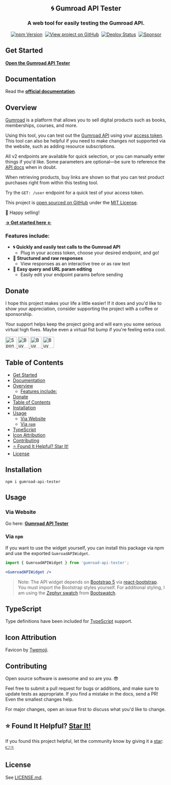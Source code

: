 <h2 align="center">
  🌀 Gumroad API Tester
</h2>
<h3 align="center">
  A web tool for easily testing the Gumroad API.
</h3>
<p align="center">
  <a href="https://badge.fury.io/js/gumroad-api-tester" target="_blank" rel="noopener noreferrer"><img src="https://badge.fury.io/js/gumroad-api-tester.svg" alt="npm Version" /></a>&nbsp;
  <a href="https://github.com/justinmahar/gumroad-api-tester/" target="_blank" rel="noopener noreferrer"><img src="https://img.shields.io/badge/GitHub-Source-success" alt="View project on GitHub" /></a>&nbsp;
  <a href="https://github.com/justinmahar/gumroad-api-tester/actions?query=workflow%3ADeploy" target="_blank" rel="noopener noreferrer"><img src="https://github.com/justinmahar/gumroad-api-tester/workflows/Deploy/badge.svg" alt="Deploy Status" /></a>&nbsp;
  <a href="https://github.com/sponsors/justinmahar" target="_blank" rel="noopener noreferrer"><img src="https://img.shields.io/static/v1?label=Sponsor&message=%E2%9D%A4&logo=GitHub&color=%23fe8e86" alt="Sponsor"/></a>
</p>

## Get Started

**[Open the Gumroad API Tester](https://justinmahar.github.io/gumroad-api-tester/?path=/story/tools-gumroad-api--tester)**

## Documentation

Read the **[official documentation](https://justinmahar.github.io/gumroad-api-tester/)**.

## Overview

[Gumroad](https://gumroad.com/) is a platform that allows you to sell digital products such as books, memberships, courses, and more.

Using this tool, you can test out the [Gumroad API](https://app.gumroad.com/api) using your [access token](https://app.gumroad.com/settings/advanced#application-form). This tool can also be helpful if you need to make changes not supported via the website, such as adding resource subscriptions.

All v2 endpoints are available for quick selection, or you can manually enter things if you'd like. Some parameters are optional—be sure to reference the [API docs](https://app.gumroad.com/api) when in doubt.

When retrieving products, buy links are shown so that you can test product purchases right from within this testing tool.

Try the `GET: /user` endpoint for a quick test of your access token.

This project is [open sourced on GitHub](https://github.com/justinmahar/gumroad-api-tester) under the [MIT License](https://github.com/justinmahar/gumroad-api-tester#mit-license).

🎉 Happy selling!

**[→ Get started here ←](https://justinmahar.github.io/gumroad-api-tester/?path=/story/tools-gumroad-api--tester)**

### Features include:

- **🌀 Quickly and easily test calls to the Gumroad API**
  - Plug in your access token, choose your desired endpoint, and go!
- **🧬 Structured and raw responses**
  - View responses as an interactive tree or as raw text
- **📝 Easy query and URL param editing**
  - Easily edit your endpoint params before sending

[lock:donate]::🚫---------------------------------------

## Donate 

I hope this project makes your life a little easier! If it does and you'd like to show your appreciation, consider supporting the project with a coffee or sponsorship. 

Your support helps keep the project going and will earn you some serious virtual high fives. Maybe even a virtual fist bump if you're feeling extra cool.

<a href="https://github.com/sponsors/justinmahar">
  <img src="https://justinmahar.github.io/react-kindling/support/sponsor.png" alt="Sponsor via GitHub" height="35" />
</a> <a href="https://paypal.me/thejustinmahar/5">
  <img src="https://justinmahar.github.io/react-kindling/support/coffee-1.png" alt="Buy me a coffee" height="35" />
</a> <a href="https://paypal.me/thejustinmahar/15">
  <img src="https://justinmahar.github.io/react-kindling/support/coffee-3.png" alt="Buy me 3 coffees" height="35" />
</a> <a href="https://paypal.me/thejustinmahar/25">
  <img src="https://justinmahar.github.io/react-kindling/support/coffee-5.png" alt="Buy me 5 coffees" height="35" />
</a>

[/lock:donate]::---------------------------------------🚫

## Table of Contents

- [Get Started](#get-started)
- [Documentation](#documentation)
- [Overview](#overview)
  - [Features include:](#features-include)
- [Donate](#donate)
- [Table of Contents](#table-of-contents)
- [Installation](#installation)
- [Usage](#usage)
  - [Via Website](#via-website)
  - [Via `npm`](#via-npm)
- [TypeScript](#typescript)
- [Icon Attribution](#icon-attribution)
- [Contributing](#contributing)
- [⭐ Found It Helpful? Star It!](#-found-it-helpful-star-it)
- [License](#license)


## Installation

```
npm i gumroad-api-tester
```

## Usage

### Via Website

Go here: **[Gumroad API Tester](https://justinmahar.github.io/gumroad-api-tester/?path=/story/tools-gumroad-api--tester)**

### Via `npm`

If you want to use the widget yourself, you can install this package via npm and use the exported `GumroadAPIWidget`.

```jsx
import { GumroadAPIWidget } from 'gumroad-api-tester';
```

```jsx
<GumroadAPIWidget />
```

> Note: The API widget depends on [Bootstrap 5](https://getbootstrap.com/docs/5.0/getting-started/introduction/) via [react-bootstrap](https://react-bootstrap.github.io/). You must import the Bootstrap styles yourself. For additional styling, I am using the [Zephyr swatch](https://bootswatch.com/zephyr/) from [Bootswatch](https://bootswatch.com/).

[lock:typescript]::🚫---------------------------------------

## TypeScript

Type definitions have been included for [TypeScript](https://www.typescriptlang.org/) support.

[/lock:typescript]::---------------------------------------🚫

[lock:icon]::🚫---------------------------------------

## Icon Attribution

Favicon by [Twemoji](https://github.com/twitter/twemoji).

[/lock:icon]::---------------------------------------🚫

[lock:contributing]::🚫---------------------------------------

## Contributing

Open source software is awesome and so are you. 😎

Feel free to submit a pull request for bugs or additions, and make sure to update tests as appropriate. If you find a mistake in the docs, send a PR! Even the smallest changes help.

For major changes, open an issue first to discuss what you'd like to change.

[/lock:contributing]::---------------------------------------🚫

## ⭐ Found It Helpful? [Star It!](https://github.com/justinmahar/gumroad-api-tester/stargazers)

If you found this project helpful, let the community know by giving it a [star](https://github.com/justinmahar/gumroad-api-tester/stargazers): [👉⭐](https://github.com/justinmahar/gumroad-api-tester/stargazers)

## License

See [LICENSE.md](https://justinmahar.github.io/gumroad-api-tester/?path=/story/license--page).